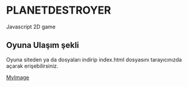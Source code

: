 # PLANETDESTROYER
Javascript 2D game
## Oyuna Ulaşım şekli
Oyuna siteden ya da dosyaları indirip index.html dosyasını tarayıcınızda açarak erişebilirsiniz.

[MyImage](emircubukcu.github.com/planetDestroyer/resim/player.png)

